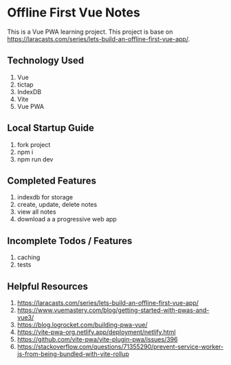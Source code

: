 # Offline First Vue Notes
This is a Vue PWA learning project. This project is base on https://laracasts.com/series/lets-build-an-offline-first-vue-app/.

## Technology Used

1. Vue
2. tictap
3. IndexDB
4. Vite
5. Vue PWA

## Local Startup Guide

1. fork project
2. npm i
3. npm run dev


## Completed Features

1. indexdb for storage
2. create, update, delete notes
3. view all notes
4. download a a progressive web app

## Incomplete Todos / Features

1. caching
2. tests

## Helpful Resources

1. https://laracasts.com/series/lets-build-an-offline-first-vue-app/
2. https://www.vuemastery.com/blog/getting-started-with-pwas-and-vue3/
3. https://blog.logrocket.com/building-pwa-vue/
4. https://vite-pwa-org.netlify.app/deployment/netlify.html
5. https://github.com/vite-pwa/vite-plugin-pwa/issues/396
6. https://stackoverflow.com/questions/71355290/prevent-service-worker-js-from-being-bundled-with-vite-rollup
